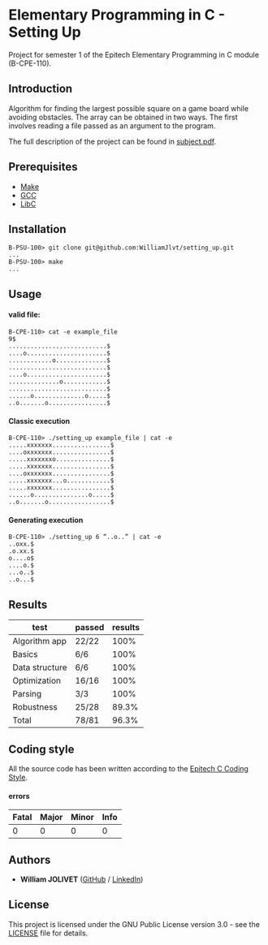 # Elementary Programming in C - Setting Up
Project for semester 1 of the Epitech Elementary Programming in C module (B-CPE-110).
## Introduction
Algorithm for finding the largest possible square on a game board while avoiding obstacles. The array can be obtained in two ways. The first involves reading a file passed as an argument to the program.

The full description of the project can be found in [subject.pdf](pdf/B-CPE-110_Setting_Up.pdf).

## Prerequisites
- [Make](https://www.gnu.org/software/make/)
- [GCC](https://gcc.gnu.org/)
- [LibC](https://www.gnu.org/software/libc/)

## Installation
```
B-PSU-100> git clone git@github.com:WilliamJlvt/setting_up.git
...
B-PSU-100> make
...
```

## Usage
#### valid file:
```
B-CPE-110> cat -e example_file
9$
...........................$
....o......................$
............o..............$
...........................$
....o......................$
..............o............$
...........................$
......o..............o.....$
..o.......o................$
```
#### Classic execution
```
B-CPE-110> ./setting_up example_file | cat -e
.....xxxxxxx................$
....oxxxxxxx................$
.....xxxxxxxo...............$
.....xxxxxxx................$
....oxxxxxxx................$
.....xxxxxxx...o............$
.....xxxxxxx................$
......o...............o.....$
..o.......o.................$
```
#### Generating execution
```
B-CPE-110> ./setting_up 6 “..o..” | cat -e
..oxx.$
.o.xx.$
o....o$
....o.$
...o..$
..o...$
```
## Results
| test           | passed | results |
|----------------|--------|---------|
| Algorithm app  | 22/22  | 100%    |
| Basics         | 6/6    | 100%    |
| Data structure | 6/6    | 100%    |
| Optimization   | 16/16  | 100%    |
| Parsing        | 3/3    | 100%    |
| Robustness     | 25/28  | 89.3%   |
| Total          | 78/81  | 96.3%   |

## Coding style
All the source code has been written according to the [Epitech C Coding Style](https://williamjlvt.github.io/assets/coding_style/epitech_c_coding_style.pdf).
#### errors
| Fatal | Major  | Minor | Info |
|-------|--------|-------|------|
| 0     | 0      | 0     | 0    |

## Authors
* **William JOLIVET** ([GitHub](https://github.com/WilliamJlvt) / [LinkedIn](https://www.linkedin.com/in/william-jolivet/))

## License
This project is licensed under the GNU Public License version 3.0 - see the [LICENSE](LICENSE) file for details.